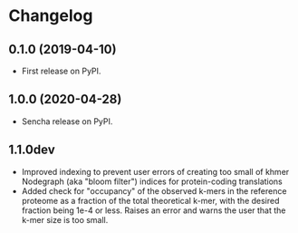 Changelog
=======

0.1.0 (2019-04-10)
---------------------

-   First release on PyPI.

1.0.0 (2020-04-28)
---------------------

-   Sencha release on PyPI.


1.1.0dev
--------

- Improved indexing to prevent user errors of creating too small of khmer Nodegraph (aka "bloom filter") indices for protein-coding translations
- Added check for "occupancy" of the observed k-mers in the reference proteome as a fraction of the total theoretical k-mer, with the desired fraction being 1e-4 or less. Raises an error and warns the user that the k-mer size is too small.
